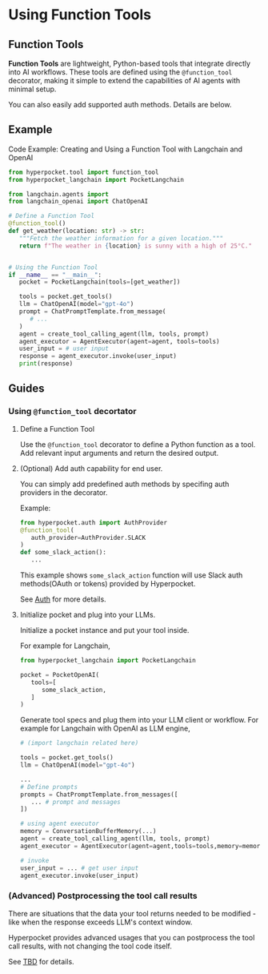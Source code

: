 # Using Function Tools

## Function Tools

**Function Tools** are lightweight, Python-based tools that integrate directly into AI workflows. These tools are defined
using the `@function_tool` decorator, making it simple to extend the capabilities of AI agents with minimal setup.

You can also easily add supported auth methods. Details are below.

## Example

Code Example: Creating and Using a Function Tool with Langchain and OpenAI

```python
from hyperpocket.tool import function_tool
from hyperpocket_langchain import PocketLangchain

from langchain.agents import
from langchain_openai import ChatOpenAI

# Define a Function Tool
@function_tool()
def get_weather(location: str) -> str:
   """Fetch the weather information for a given location."""
   return f"The weather in {location} is sunny with a high of 25°C."


# Using the Function Tool
if __name__ == "__main__":
   pocket = PocketLangchain(tools=[get_weather])

   tools = pocket.get_tools()
   llm = ChatOpenAI(model="gpt-4o")
   prompt = ChatPromptTemplate.from_message(
      # ...
   )
   agent = create_tool_calling_agent(llm, tools, prompt)
   agent_executor = AgentExecutor(agent=agent, tools=tools)
   user_input = # user input
   response = agent_executor.invoke(user_input)
   print(response)

```

## Guides

### Using `@function_tool` decortator

1. Define a Function Tool

   Use the `@function_tool` decorator to define a Python function as a tool. Add relevant input arguments and return the desired
   output.

2. (Optional) Add auth capability for end user.

   You can simply add predefined auth methods by specifing auth providers in the decorator.

   Example:

   ```python
   from hyperpocket.auth import AuthProvider
   @function_tool(
      auth_provider=AuthProvider.SLACK
   )
   def some_slack_action():
      ...
   ```

   This example shows `some_slack_action` function will use Slack auth methods(OAuth or tokens) provided by Hyperpocket.

   See [Auth](https://vessl-ai.github.io/hyperpocket/auth/index.html) for more details.

3. Initialize pocket and plug into your LLMs.

   Initialize a pocket instance and put your tool inside.

   For example for Langchain,

   ```python
   from hyperpocket_langchain import PocketLangchain

   pocket = PocketOpenAI(
      tools=[
         some_slack_action,
      ]
   )
   ```

   Generate tool specs and plug them into your LLM client or workflow.
   For example for Langchain with OpenAI as LLM engine,

   ```python
   # (import langchain related here)

   tools = pocket.get_tools()
   llm = ChatOpenAI(model="gpt-4o")

   ...
   # Define prompts
   prompts = ChatPromptTemplate.from_messages([
      ... # prompt and messages
   ])

   # using agent executor
   memory = ConversationBufferMemory(...)
   agent = create_tool_calling_agent(llm, tools, prompt)
   agent_executor = AgentExecutor(agent=agent,tools=tools,memory=memory)

   # invoke
   user_input = ... # get user input
   agent_executor.invoke(user_input)
   ```

### (Advanced) Postprocessing the tool call results

There are situations that the data your tool returns needed to be modified - like when the response exceeds LLM's context window.

Hyperpocket provides advanced usages that you can postprocess the tool call results, with not changing the tool code itself.

See [TBD](ff) for details.
